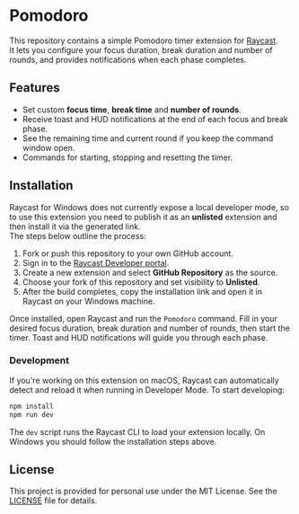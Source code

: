 # Pomodoro

This repository contains a simple Pomodoro timer extension for [Raycast](https://raycast.com).  
It lets you configure your focus duration, break duration and number of rounds, and provides notifications when each phase completes.

## Features

- Set custom **focus time**, **break time** and **number of rounds**.
- Receive toast and HUD notifications at the end of each focus and break phase.
- See the remaining time and current round if you keep the command window open.
- Commands for starting, stopping and resetting the timer.

## Installation

Raycast for Windows does not currently expose a local developer mode, so to use this extension you need to publish it as an **unlisted** extension and then install it via the generated link.  
The steps below outline the process:

1. Fork or push this repository to your own GitHub account.
2. Sign in to the [Raycast Developer portal](https://developer.raycast.com).
3. Create a new extension and select **GitHub Repository** as the source.
4. Choose your fork of this repository and set visibility to **Unlisted**.
5. After the build completes, copy the installation link and open it in Raycast on your Windows machine.

Once installed, open Raycast and run the `Pomodoro` command. Fill in your desired focus duration, break duration and number of rounds, then start the timer. Toast and HUD notifications will guide you through each phase.

### Development

If you're working on this extension on macOS, Raycast can automatically detect and reload it when running in Developer Mode. To start developing:

```bash
npm install
npm run dev
```

The `dev` script runs the Raycast CLI to load your extension locally. On Windows you should follow the installation steps above.

## License

This project is provided for personal use under the MIT License. See the [LICENSE](LICENSE) file for details.